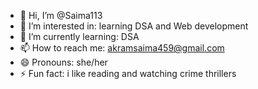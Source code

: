 - 👋 Hi, I’m @Saima113
- 👀 I’m interested in: learning DSA and Web development 
- 🌱 I’m currently learning: DSA
- 📫 How to reach me:  akramsaima459@gmail.com
- 😄 Pronouns: she/her
- ⚡ Fun fact: i like reading and watching crime thrillers

<!---
Saima113/Saima113 is a ✨ special ✨ repository because its `README.md` (this file) appears on your GitHub profile.
You can click the Preview link to take a look at your changes.
--->
